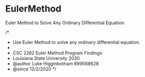 # EulerMethod
Euler Method to Solve Any Ordinary Differential Equation.

/*
 *  Use Euler Method to solve any ordinary differential equation.
 *
 * CSC 2262 Euler Method Program Findings
 * Louisiana State University 2020
 * @author Luke Higginbotham 899568628
 * @since 12/2/2020 
 */
